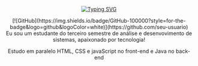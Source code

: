 <p align="center">
  <a href="https://git.io/typing-svg">
    <img src="https://readme-typing-svg.demolab.com?font=Fira+Code&weight=600&size=25&pause=1000&color=ffffff&random=false&width=435&height=40&lines=Ol%C3%A1%2C+eu+sou+Jardel+Queiroz!+%E2%98%95%F0%9F%92%BB%F0%9F%8C%9" alt="Typing SVG">
  </a>
</p>
<div align = "center">
  [![GitHub](https://img.shields.io/badge/GitHub-100000?style=for-the-badge&logo=github&logoColor=white)](https://github.com/seu-usuario)
</div>
<div align = "center">
  Eu sou um estudante do terceiro semestre de análise e desenvovimento de sistemas, apaixonado por tecnologia!

  Estudo em paralelo HTML, CSS e javaScript no front-end e Java no back-end
</div>
